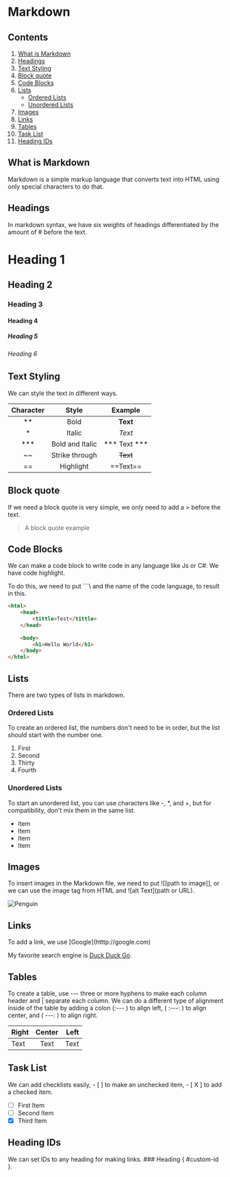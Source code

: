 # Markdown

## Contents

1. [What is Markdown](#what-is-markdown)
2. [Headings](#headings)
3. [Text Styling](#text-styling)
4. [Block quote](#blockquote)
5. [Code Blocks](#code-blocks)
6. [Lists](#lists)
	* [Ordered Lists](#ordered-lists)
	* [Unordered Lists](#unordered-lists)
7. [Images](#images)
8. [Links](#links)
9. [Tables](#tables)
10. [Task List](#task-list)
11. [Heading IDs](#heading-ids)

<div style="page-break-after: always;"></div>

## What is Markdown

Markdown is a simple markup language that converts text into HTML using only special characters to do that.

## Headings 

In markdown syntax, we have six weights of headings differentiated by the amount of # before the text.

# Heading 1

## Heading 2

### Heading 3 

#### Heading 4 

##### Heading 5

###### Heading 6



## Text Styling

We can style the text in different ways.

| Character |      Style      |   Example    |
| :-------: | :-------------: | :----------: |
|    **     |      Bold       |   **Text**   |
|     *     |     Italic      |    *Text*    |
|    ***    | Bold and Italic | *** Text *** |
|    ~~     | Strike through  |   ~~Text~~   |
|    ==     |    Highlight    |   ==Text==   |

<div style="page-break-after: always;"></div>

## Block quote

If we need a block quote is very simple, we only need to add a > before the text. 

> A block quote example

## Code Blocks

We can make a code block to write code in any language like Js or C#. We have code highlight.

To do this, we need to put \`\`\`\ and the name of the code language, to result in this.

```html
<html>
	<head>
		<tittle>Test</tittle>
	</head>
	
	<body>
		<h1>Hello World</h1>
	</body>
</html>
```

<div style="page-break-after: always;"></div>

## Lists

There are two types of lists in markdown.

### Ordered Lists

To create an ordered list, the numbers don't need to be in order, but the list should start with the number one.

1. First
2. Second
3. Thirty
4. Fourth

### Unordered Lists

To start an unordered list, you can use characters like -, *, and +, but for compatibility, don't mix them in the same list.

- Item
- Item
- Item
- Item

<div style="page-break-after: always;"></div>

## Images

To insert images in the Markdown file, we need to put \!\[\[path to image\]\], or we can use the image tag from HTML and \!\[alt Text\]\(path or URL\).

![Penguin](https://upload.wikimedia.org/wikipedia/commons/thumb/5/55/Tux_Enhanced.svg/154px-Tux_Enhanced.svg.png)

## Links

To add a link, we use \[Google\]\(htttp://google.com\)

My favorite search engine is [Duck Duck Go](https://duckduckgo.com "The best search engine for privacy").

## Tables

To create a table, use --- three or more hyphens to make each column header and | separate each column. We can do a different type of alignment inside of the table by adding a colon (:--- ) to align left, ( :---: ) to align center, and ( ---: ) to align right. 

| Right | Center | Left |
| :---- | :----: | ---: |
| Text  |  Text  | Text |

<div style="page-break-after: always;"></div>

## Task List 

We can add checklists easily, - [ ] to make an unchecked item, - [ X ] to add a checked item.

- [ ] First Item
- [ ] Second Item
- [X] Third Item 

## Heading IDs

We can set IDs to any heading for making links. \#\#\# Heading { #custom-id }.
